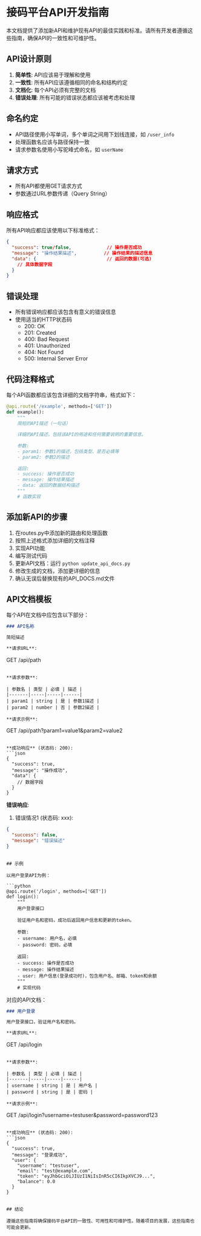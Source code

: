# 接码平台API开发指南

本文档提供了添加新API和维护现有API的最佳实践和标准。请所有开发者遵循这些指南，确保API的一致性和可维护性。

## API设计原则

1. **简单性**: API应该易于理解和使用
2. **一致性**: 所有API应该遵循相同的命名和结构约定
3. **文档化**: 每个API必须有完整的文档
4. **错误处理**: 所有可能的错误状态都应该被考虑和处理

## 命名约定

- API路径使用小写单词，多个单词之间用下划线连接，如 `/user_info`
- 处理函数名应该与路径保持一致
- 请求参数名使用小写驼峰式命名，如 `userName`

## 请求方式

- 所有API都使用GET请求方式
- 参数通过URL参数传递（Query String）

## 响应格式

所有API响应都应该使用以下标准格式：

```json
{
  "success": true/false,             // 操作是否成功
  "message": "操作结果描述",          // 操作结果的描述信息
  "data": {                          // 返回的数据(可选)
    // 具体数据字段
  }
}
```

## 错误处理

- 所有错误响应都应该包含有意义的错误信息
- 使用适当的HTTP状态码
  - 200: OK
  - 201: Created
  - 400: Bad Request
  - 401: Unauthorized
  - 404: Not Found
  - 500: Internal Server Error

## 代码注释格式

每个API函数都应该包含详细的文档字符串，格式如下：

```python
@api.route('/example', methods=['GET'])
def example():
    """
    简短的API描述（一句话）
    
    详细的API描述，包括该API的用途和任何需要说明的重要信息。
    
    参数:
    - param1: 参数1的描述，包括类型、是否必填等
    - param2: 参数2的描述
    
    返回:
    - success: 操作是否成功
    - message: 操作结果描述
    - data: 返回的数据结构描述
    """
    # 函数实现
```

## 添加新API的步骤

1. 在routes.py中添加新的路由和处理函数
2. 按照上述格式添加详细的文档注释
3. 实现API功能
4. 编写测试代码
5. 更新API文档：运行 `python update_api_docs.py`
6. 修改生成的文档，添加更详细的信息
7. 确认无误后替换现有的API_DOCS.md文件

## API文档模板

每个API在文档中应包含以下部分：

```markdown
### API名称

简短描述

**请求URL**:
```
GET /api/path
```

**请求参数**:

| 参数名 | 类型 | 必填 | 描述 |
|-------|-----|-----|------|
| param1 | string | 是 | 参数1描述 |
| param2 | number | 否 | 参数2描述 |

**请求示例**:
```
GET /api/path?param1=value1&param2=value2
```

**成功响应** (状态码: 200):
```json
{
  "success": true,
  "message": "操作成功",
  "data": {
    // 数据字段
  }
}
```

**错误响应**:

1. 错误情况1 (状态码: xxx):
```json
{
  "success": false,
  "message": "错误描述"
}
```
```

## 示例

以用户登录API为例：

```python
@api.route('/login', methods=['GET'])
def login():
    """
    用户登录接口
    
    验证用户名和密码，成功后返回用户信息和更新的token。
    
    参数:
    - username: 用户名，必填
    - password: 密码，必填
    
    返回:
    - success: 操作是否成功
    - message: 操作结果描述
    - user: 用户信息(登录成功时)，包含用户名、邮箱、token和余额
    """
    # 实现代码
```

对应的API文档：

```markdown
### 用户登录

用户登录接口，验证用户名和密码。

**请求URL**:
```
GET /api/login
```

**请求参数**:

| 参数名 | 类型 | 必填 | 描述 |
|-------|-----|-----|------|
| username | string | 是 | 用户名 |
| password | string | 是 | 密码 |

**请求示例**:
```
GET /api/login?username=testuser&password=password123
```

**成功响应** (状态码: 200):
```json
{
  "success": true,
  "message": "登录成功",
  "user": {
    "username": "testuser",
    "email": "test@example.com",
    "token": "eyJhbGciOiJIUzI1NiIsInR5cCI6IkpXVCJ9...",
    "balance": 0.0
  }
}
```
```

## 结论

遵循这些指南将确保接码平台API的一致性、可用性和可维护性。随着项目的发展，这些指南也可能会更新。 